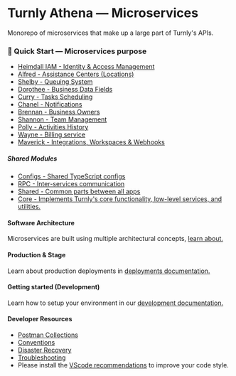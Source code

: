 # Turnly Athena — Microservices

Monorepo of microservices that make up a large part of Turnly's APIs.

### 🦦 Quick Start — Microservices purpose

- [Heimdall IAM - Identity & Access Management](/apps/heimdall)
- [Alfred - Assistance Centers (Locations)](/apps/alfred)
- [Shelby - Queuing System](/apps/shelby)
- [Dorothee - Business Data Fields](/apps/dorothee)
- [Curry - Tasks Scheduling](/apps/curry)
- [Chanel - Notifications](/apps/chanel)
- [Brennan - Business Owners](/apps/brennan)
- [Shannon - Team Management](/apps/shannon)
- [Polly - Activities History](/apps/polly)
- [Wayne - Billing service](/apps/wayne)
- [Maverick - Integrations, Workspaces & Webhooks](/apps/maverick)

##### Shared Modules

- [Configs - Shared TypeScript configs](https://github.com/turnly/configs)
- [RPC - Inter-services communication](https://github.com/turnly/rpc)
- [Shared - Common parts between all apps](https://github.com/turnly/shared)
- [Core - Implements Turnly's core functionality, low-level services, and utilities.](https://github.com/turnly/core)

#### Software Architecture

Microservices are built using multiple architectural concepts, [learn about.](/docs/architecture)

#### Production & Stage

Learn about production deployments in [deployments documentation.](/docs/deployment.md)

#### Getting started (Development)

Learn how to setup your environment in our [development documentation.](/docs/development.md)

#### Developer Resources

- [Postman Collections](/docs/postman/)
- [Conventions](/docs/conventions.md)
- [Disaster Recovery](/docs/disaster-recovery.md)
- [Troubleshooting](/docs/troubleshooting.md)
- Please install the [VScode recommendations](/.vscode/extensions.json) to improve your code style.
